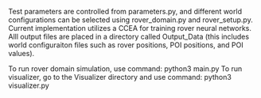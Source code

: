 Test parameters are controlled from parameters.py, and different world configurations can be selected using rover_domain.py and rover_setup.py. Current implementation utilizes a CCEA for training rover neural networks. Alll output files are placed in a directory called Output_Data (this includes world configuraiton files such as rover positions, POI positions, and POI values).

To run rover domain simulation, use command: python3 main.py
To run visualizer, go to the Visualizer directory and use command: python3 visualizer.py
